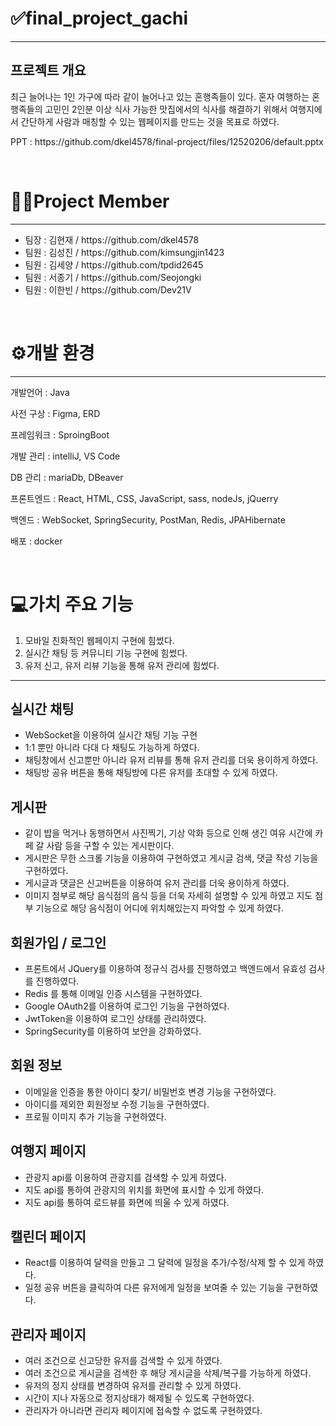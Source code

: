 <h1>✅final_project_gachi</h1>
<hr>
<h2>프로젝트 개요</h2>
<p>최근 늘어나는 1인 가구에 따라 같이 늘어나고 있는 혼행족들이 있다. 혼자 여행하는 혼행족들의 고민인 2인분 이상 식사 가능한 맛집에서의 식사를 해결하기 위해서 여행지에서 간단하게 사람과 매칭할 수 있는 웹페이지를 만드는 것을 목표로 하였다.</p>
<p>PPT : https://github.com/dkel4578/final-project/files/12520206/default.pptx</p>
<br>
<h1>👨‍💻Project Member</h1>
<hr>
<ul>
  <li>팀장 : 김현재 / https://github.com/dkel4578</li>
  <li>팀원 : 김성진 / https://github.com/kimsungjin1423</li>
  <li>팀원 : 김세양 / https://github.com/tpdid2645</li>
  <li>팀원 : 서종기 / https://github.com/Seojongki</li>
  <li>팀원 : 이한빈 / https://github.com/Dev21V</li>
</ul>
<br>
<h1>⚙개발 환경</h1>
<hr>
<p> 개발언어 : Java</p>
<p> 사전 구상 : Figma, ERD </p>
<p> 프레임워크 : SproingBoot</p>
<p> 개발 관리 : intelliJ, VS Code</p>
<p> DB 관리 : mariaDb, DBeaver</p>
<p> 프론트엔드 : React, HTML, CSS, JavaScript, sass, nodeJs, jQuerry </p>
<p> 백엔드 : WebSocket, SpringSecurity, PostMan, Redis, JPAHibernate</p>
<p> 배포 : docker</p>
<br>
<h1> 💻가치 주요 기능</h1>
<ol>
  <li> 모바일 친화적인 웹페이지 구현에 힘썼다. </li>
  <li> 실시간 채팅 등 커뮤니티 기능 구현에 힘썼다. </li>
  <li> 유저 신고, 유저 리뷰 기능을 통해 유저 관리에 힘썼다. </li>
</ol>
<hr>
<h2> 실시간 채팅</h2>
<ul>
  <li> WebSocket을 이용하여 실시간 채팅 기능 구현</li>
  <li> 1:1 뿐만 아니라 다대 다 채팅도 가능하게 하였다.</li>
  <li> 채팅창에서 신고뿐만 아니라 유저 리뷰를 통해 유저 관리를 더욱 용이하게 하였다.</li>
  <li> 채팅방 공유 버튼을 통해 채팅방에 다른 유저를 초대할 수 있게 하였다.</li>
</ul>
<h2> 게시판 </h2>
<ul>
  <li> 같이 밥을 먹거나 동행하면서 사진찍기, 기상 악화 등으로 인해 생긴 여유 시간에 카페 갈 사람 등을 구할 수 있는 게시판이다.</li>
  <li> 게시판은 무한 스크롤 기능을 이용하여 구현하였고 게시글 검색, 댓글 작성 기능을 구현하였다.</li>
  <li> 게시글과 댓글은 신고버튼을 이용하여 유저 관리를 더욱 용이하게 하였다.</li>
  <li> 이미지 첨부로 해당 음식점의 음식 등을 더욱 자세히 설명할 수 있게 하였고 지도 첨부 기능으로 해당 음식점이 어디에 위치해있는지 파악할 수 있게 하였다.</li>
</ul>
<h2> 회원가입 / 로그인</h2>
<ul>
  <li> 프론트에서 JQuery를 이용하여 정규식 검사를 진행하였고 백엔드에서 유효성 검사를 진행하였다.</li>
  <li> Redis 를 통해 이메일 인증 시스템을 구현하였다. </li>
  <li> Google OAuth2를 이용하여 로그인 기능을 구현하였다.</li>
  <li> JwtToken을 이용하여 로그인 상태를 관리하였다.</li>
  <li> SpringSecurity를 이용하여 보안을 강화하였다.</li>
</ul>
<h2>회원 정보</h2>
<ul>
  <li> 이메일을 인증을 통한 아이디 찾기/ 비밀번호 변경 기능을 구현하였다.</li>
  <li> 아이디를 제외한 회원정보 수정 기능을 구현하였다. </li>
  <li> 프로필 이미지 추가 기능을 구현하였다. </li>
</ul>
<h2>여행지 페이지</h2>
<ul>
  <li>관광지 api를 이용하여 관광지를 검색할 수 있게 하였다. </li>
  <li>지도 api를 통하여 관광지의 위치를 화면에 표시할 수 있게 하였다. </li>
  <li>지도 api를 통하여 로드뷰를 화면에 띄울 수 있게 하였다. </li>
</ul>
<h2>캘린더 페이지</h2>
<ul>
  <li>React를 이용하여 달력을 만들고 그 달력에 일정을 추가/수정/삭제 할 수 있게 하였다.</li>
  <li>일정 공유 버튼을 클릭하여 다른 유저에게 일정을 보여줄 수 있는 기능을 구현하였다. </li>
</ul>
<h2>관리자 페이지</h2>
<ul>
  <li> 여러 조건으로 신고당한 유저를 검색할 수 있게 하였다.</li>
  <li> 여러 조건으로 게시글을 검색한 후 해당 게시글을 삭제/복구를 가능하게 하였다.</li>
  <li> 유저의 정지 상태를 변경하여 유저를 관리할 수 있게 하였다.</li>
  <li> 시간이 지나 자동으로 정지상태가 해제될 수 있도록 구현하였다. </li>
  <li> 관리자가 아니라면 관리자 페이지에 접속할 수 없도록 구현하였다. </li>
</ul>
